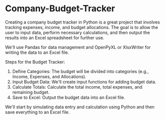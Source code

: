 # Company-Budget-Tracker

Creating a company budget tracker in Python is a great project that involves tracking expenses, income, and budget allocations. The goal is to allow the user to input data, perform necessary calculations, and then output the results into an Excel spreadsheet for further use.

We'll use Pandas for data management and OpenPyXL or XlsxWriter for writing the data to an Excel file.

Steps for the Budget Tracker:
  1. Define Categories: The budget will be divided into categories (e.g., Income, Expenses, and Allocations).
  2. Input Budget Data: We'll create input functions for adding budget data.
  3. Calculate Totals: Calculate the total income, total expenses, and remaining budget.
  4. Save to Excel: Output the budget data into an Excel file.
     
We'll start by simulating data entry and calculation using Python and then save everything to an Excel file.

